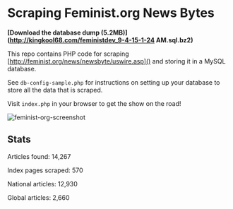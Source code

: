 # Scraping Feminist.org News Bytes

**[Download the database dump (5.2MB)](http://kingkool68.com/feministdev_9-4-15-1-24 AM.sql.bz2)**

This repo contains PHP code for scraping [http://feminist.org/news/newsbyte/uswire.asp]() and storing it in a MySQL database.

See `db-config-sample.php` for instructions on setting up your database to store all the data that is scraped.

Visit `index.php` in your browser to get the show on the road!

![feminist-org-screenshot](https://cloud.githubusercontent.com/assets/867430/9682874/a3da05ba-52d8-11e5-9cad-f8f9c15071e5.png)

## Stats

Articles found: 14,267

Index pages scraped: 570

National articles: 12,930

Global articles: 2,660